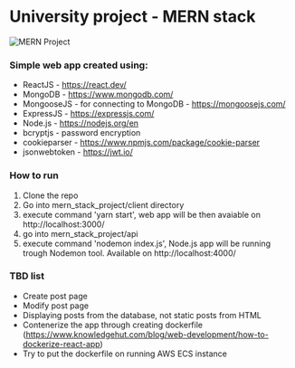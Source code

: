 # University project - MERN stack

![MERN Project](https://miro.medium.com/v2/resize:fit:1400/0*GKIyAWHbKbANm7d9.png)

### Simple web app created using:
- ReactJS - https://react.dev/
- MongoDB - https://www.mongodb.com/
- MongooseJS - for connecting to MongoDB - https://mongoosejs.com/
- ExpressJS - https://expressjs.com/
- Node.js - https://nodejs.org/en
- bcryptjs - password encryption
- cookieparser - https://www.npmjs.com/package/cookie-parser
- jsonwebtoken - https://jwt.io/

### How to run 
1. Clone the repo
2. Go into mern_stack_project/client directory
3. execute command 'yarn start', web app will be then avaiable on http://localhost:3000/
4. go into mern_stack_project/api
5. execute command 'nodemon index.js', Node.js app will be running trough Nodemon tool. Available on http://localhost:4000/

### TBD list 
- Create post page
- Modify post page
- Displaying posts from the database, not static posts from HTML
- Contenerize the app through creating dockerfile (https://www.knowledgehut.com/blog/web-development/how-to-dockerize-react-app)
- Try to put the dockerfile on running AWS ECS instance
